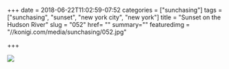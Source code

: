 +++
date = 2018-06-22T11:02:59-07:52
categories = ["sunchasing"]
tags = ["sunchasing", "sunset", "new york city", "new york"]
title = "Sunset on the Hudson River"
slug = "052"
href= ""
summary=""
featuredimg = "//konigi.com/media/sunchasing/052.jpg"

+++

<img src="//konigi.com/media/sunchasing/052.jpg" />